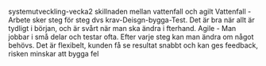 systemutveckling-vecka2
skillnaden mellan vattenfall och agilt 
Vattenfall - Arbete sker steg för steg dvs krav-Deisgn-bygga-Test. Det är bra när allt är tydligt i början, och är svårt när man ska ändra i fterhand.                                         Agile - Man jobbar i små delar och testar ofta. Efter varje steg kan man ändra om något behövs. Det är flexibelt, kunden få se resultat snabbt och kan ges feedback, risken minskar att bygga fel
